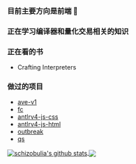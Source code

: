
### 目前主要方向是前端 👋

### 正在学习编译器和量化交易相关的知识

### 正在看的书
- Crafting Interpreters

### 做过的项目
- [ave-v1](https://github.com/schizobulia/ave-v1)
- [fc](https://github.com/schizobulia/fc)
- [antlrv4-js-css](https://github.com/schizobulia/antlrv4-js-css)
- [antlrv4-js-html](https://github.com/schizobulia/antlrv4-js-html)
- [outbreak](https://github.com/schizobulia/outbreak)
- [qs](https://github.com/schizobulia/qs)

<a href="https://github.com/schizobulia">
  <img align="center" src="https://github-readme-stats.vercel.app/api?username=schizobulia&show_icons=true&theme=radical" alt="schizobulia's github stats" />
</a>
<a href="https://github.com/schizobulia">
  <img align="center" src="https://github-readme-stats.vercel.app/api/top-langs/?username=schizobulia&layout=compact&theme=radical" />
</a>
